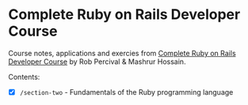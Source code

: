 # Complete Ruby on Rails Developer Course

Course notes, applications and exercies from [Complete Ruby on Rails Developer Course](https://www.udemy.com/the-complete-ruby-on-rails-developer-course/) by Rob Percival & Mashrur Hossain.

Contents:
- [x] `/section-two` - Fundamentals of the Ruby programming language
